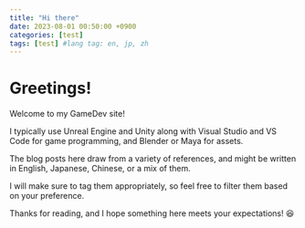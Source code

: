 ```yaml
---
title: "Hi there"
date: 2023-08-01 00:50:00 +0900
categories: [test]
tags: [test] #lang tag: en, jp, zh
---
```


# Greetings!

Welcome to my GameDev site!

I typically use Unreal Engine and Unity along with Visual Studio and VS Code for game programming, and Blender or Maya for assets.

The blog posts here draw from a variety of references, and might be written in English, Japanese, Chinese, or a mix of them.

I will make sure to tag them appropriately, so feel free to filter them based on your preference.

Thanks for reading, and I hope something here meets your expectations! :laughing:
